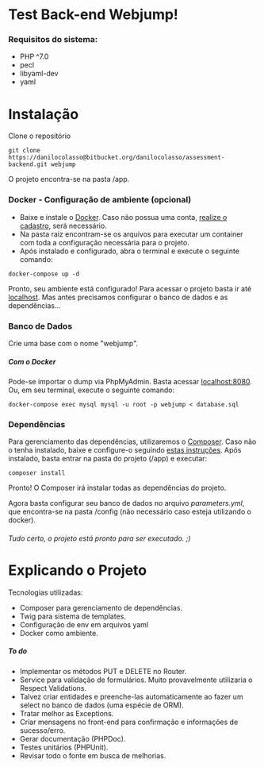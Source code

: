 # Test Back-end Webjump!
### Requisitos do sistema:
  - PHP ^7.0
  - pecl
  - libyaml-dev
  - yaml

# Instalação

Clone o repositório

```
git clone https://danilocolasso@bitbucket.org/danilocolasso/assessment-backend.git webjump
```

O projeto encontra-se na pasta /app.

### Docker - Configuração de ambiente (opcional)

  - Baixe e instale o [Docker](https://www.docker.com/products/docker-desktop). Caso não possua uma conta, [realize o cadastro](https://hub.docker.com/signup), será necessário.
  - Na pasta raiz encontram-se os arquivos para executar um container com toda a configuração necessária para o projeto.
  - Após instalado e configurado, abra o terminal e execute o seguinte comando:

```
docker-compose up -d
```
Pronto, seu ambiente está configurado!
Para acessar o projeto basta ir até [localhost](localhost). Mas antes precisamos configurar o banco de dados e as dependências...

### Banco de Dados

Crie uma base com o nome "webjump".

##### Com o Docker
Pode-se importar o dump via PhpMyAdmin. Basta acessar [localhost:8080](localhost:8080).
Ou, em seu terminal, execute o seguinte comando:
```
docker-compose exec mysql mysql -u root -p webjump < database.sql
```

### Dependências
Para gerenciamento das dependências, utilizaremos o [Composer](https://getcomposer.org/). Caso não o tenha instalado, baixe e configure-o seguindo [estas instruções](https://getcomposer.org/doc/00-intro.md).
Após instalado, basta entrar na pasta do projeto (/app) e executar:
```
composer install
```
Pronto! O Composer irá instalar todas as dependências do projeto.

Agora basta configurar seu banco de dados no arquivo *parameters.yml*, que encontra-se na pasta /config (não necessário caso esteja utilizando o docker).

###### Tudo certo, o projeto está pronto para ser executado. ;)

# Explicando o Projeto
Tecnologias utilizadas:

  - Composer para gerenciamento de dependências.
  - Twig para sistema de templates.
  -  Configuração de env em arquivos yaml
  -  Docker como ambiente.

##### To do

 - Implementar os métodos PUT e DELETE no Router.
 - Service para validação de formulários. Muito provavelmente utilizaria o Respect Validations.
 - Talvez criar entidades e preenche-las automaticamente ao fazer um select no banco de dados (uma espécie de ORM).
 - Tratar melhor as Exceptions.
 - Criar mensagens no front-end para confirmação e informações de sucesso/erro.
 - Gerar documentação (PHPDoc).
 - Testes unitários (PHPUnit).
 - Revisar todo o fonte em busca de melhorias.